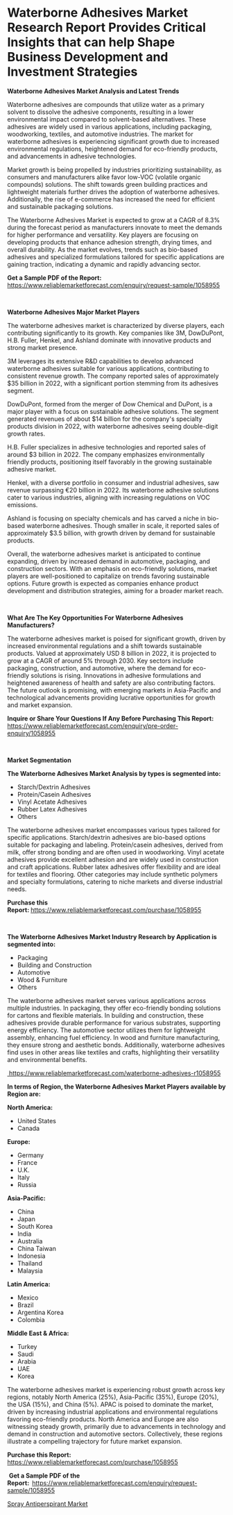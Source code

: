 <p><h1>Waterborne Adhesives Market Research Report Provides Critical Insights that can help Shape Business Development and Investment Strategies</h1></p><p><strong>Waterborne Adhesives Market Analysis and Latest Trends</strong></p>
<p><p>Waterborne adhesives are compounds that utilize water as a primary solvent to dissolve the adhesive components, resulting in a lower environmental impact compared to solvent-based alternatives. These adhesives are widely used in various applications, including packaging, woodworking, textiles, and automotive industries. The market for waterborne adhesives is experiencing significant growth due to increased environmental regulations, heightened demand for eco-friendly products, and advancements in adhesive technologies.</p><p>Market growth is being propelled by industries prioritizing sustainability, as consumers and manufacturers alike favor low-VOC (volatile organic compounds) solutions. The shift towards green building practices and lightweight materials further drives the adoption of waterborne adhesives. Additionally, the rise of e-commerce has increased the need for efficient and sustainable packaging solutions.</p><p>The Waterborne Adhesives Market is expected to grow at a CAGR of 8.3% during the forecast period as manufacturers innovate to meet the demands for higher performance and versatility. Key players are focusing on developing products that enhance adhesion strength, drying times, and overall durability. As the market evolves, trends such as bio-based adhesives and specialized formulations tailored for specific applications are gaining traction, indicating a dynamic and rapidly advancing sector.</p></p>
<p><strong>Get a Sample PDF of the Report:&nbsp;</strong> <a href="https://www.reliablemarketforecast.com/enquiry/request-sample/1058955?utm_campaign=2950&utm_medium=2&utm_source=Github&utm_content=ia&utm_term=31032025&utm_id=waterborne-adhesives">https://www.reliablemarketforecast.com/enquiry/request-sample/1058955</a></p>
<p>&nbsp;</p>
<p><strong>Waterborne Adhesives Major Market Players</strong></p>
<p><p>The waterborne adhesives market is characterized by diverse players, each contributing significantly to its growth. Key companies like 3M, DowDuPont, H.B. Fuller, Henkel, and Ashland dominate with innovative products and strong market presence.</p><p>3M leverages its extensive R&D capabilities to develop advanced waterborne adhesives suitable for various applications, contributing to consistent revenue growth. The company reported sales of approximately $35 billion in 2022, with a significant portion stemming from its adhesives segment.</p><p>DowDuPont, formed from the merger of Dow Chemical and DuPont, is a major player with a focus on sustainable adhesive solutions. The segment generated revenues of about $14 billion for the company's specialty products division in 2022, with waterborne adhesives seeing double-digit growth rates.</p><p>H.B. Fuller specializes in adhesive technologies and reported sales of around $3 billion in 2022. The company emphasizes environmentally friendly products, positioning itself favorably in the growing sustainable adhesive market.</p><p>Henkel, with a diverse portfolio in consumer and industrial adhesives, saw revenue surpassing €20 billion in 2022. Its waterborne adhesive solutions cater to various industries, aligning with increasing regulations on VOC emissions.</p><p>Ashland is focusing on specialty chemicals and has carved a niche in bio-based waterborne adhesives. Though smaller in scale, it reported sales of approximately $3.5 billion, with growth driven by demand for sustainable products.</p><p>Overall, the waterborne adhesives market is anticipated to continue expanding, driven by increased demand in automotive, packaging, and construction sectors. With an emphasis on eco-friendly solutions, market players are well-positioned to capitalize on trends favoring sustainable options. Future growth is expected as companies enhance product development and distribution strategies, aiming for a broader market reach.</p></p>
<p>&nbsp;</p>
<p><strong>What Are The Key Opportunities For Waterborne Adhesives Manufacturers?</strong></p>
<p><p>The waterborne adhesives market is poised for significant growth, driven by increased environmental regulations and a shift towards sustainable products. Valued at approximately USD 8 billion in 2022, it is projected to grow at a CAGR of around 5% through 2030. Key sectors include packaging, construction, and automotive, where the demand for eco-friendly solutions is rising. Innovations in adhesive formulations and heightened awareness of health and safety are also contributing factors. The future outlook is promising, with emerging markets in Asia-Pacific and technological advancements providing lucrative opportunities for growth and market expansion.</p></p>
<p><strong>Inquire or Share Your Questions If Any Before Purchasing This Report:</strong> <a href="https://www.reliablemarketforecast.com/enquiry/pre-order-enquiry/1058955?utm_campaign=2950&utm_medium=2&utm_source=Github&utm_content=ia&utm_term=31032025&utm_id=waterborne-adhesives">https://www.reliablemarketforecast.com/enquiry/pre-order-enquiry/1058955</a></p>
<p>&nbsp;</p>
<p><strong>Market Segmentation</strong></p>
<p><strong>The Waterborne Adhesives Market Analysis by types is segmented into:</strong></p>
<p><ul><li>Starch/Dextrin Adhesives</li><li>Protein/Casein Adhesives</li><li>Vinyl Acetate Adhesives</li><li>Rubber Latex Adhesives</li><li>Others</li></ul></p>
<p><p>The waterborne adhesives market encompasses various types tailored for specific applications. Starch/dextrin adhesives are bio-based options suitable for packaging and labeling. Protein/casein adhesives, derived from milk, offer strong bonding and are often used in woodworking. Vinyl acetate adhesives provide excellent adhesion and are widely used in construction and craft applications. Rubber latex adhesives offer flexibility and are ideal for textiles and flooring. Other categories may include synthetic polymers and specialty formulations, catering to niche markets and diverse industrial needs.</p></p>
<p><strong>Purchase this Report:&nbsp;</strong><a href="https://www.reliablemarketforecast.com/purchase/1058955?utm_campaign=2950&utm_medium=2&utm_source=Github&utm_content=ia&utm_term=31032025&utm_id=waterborne-adhesives">https://www.reliablemarketforecast.com/purchase/1058955</a></p>
<p>&nbsp;</p>
<p><strong>The Waterborne Adhesives Market Industry Research by Application is segmented into:</strong></p>
<p><ul><li>Packaging</li><li>Building and Construction</li><li>Automotive</li><li>Wood & Furniture</li><li>Others</li></ul></p>
<p><p>The waterborne adhesives market serves various applications across multiple industries. In packaging, they offer eco-friendly bonding solutions for cartons and flexible materials. In building and construction, these adhesives provide durable performance for various substrates, supporting energy efficiency. The automotive sector utilizes them for lightweight assembly, enhancing fuel efficiency. In wood and furniture manufacturing, they ensure strong and aesthetic bonds. Additionally, waterborne adhesives find uses in other areas like textiles and crafts, highlighting their versatility and environmental benefits.</p></p>
<p><a href="https://www.reliablemarketforecast.com/waterborne-adhesives-r1058955?utm_campaign=2950&utm_medium=2&utm_source=Github&utm_content=ia&utm_term=31032025&utm_id=waterborne-adhesives">&nbsp;https://www.reliablemarketforecast.com/waterborne-adhesives-r1058955</a></p>
<p><strong>In terms of Region, the Waterborne Adhesives Market Players available by Region are:</strong></p>
<p>
    <p> <strong> North America: </strong>
        <ul>
            <li>United States</li>
            <li>Canada</li>
        </ul>
        </p> 
    <p> <strong> Europe: </strong>
        <ul>
            <li>Germany</li>
            <li>France</li>
            <li>U.K.</li>
            <li>Italy</li>
            <li>Russia</li>
        </ul>
        </p> 
    <p> <strong> Asia-Pacific: </strong>
        <ul>
            <li>China</li>
            <li>Japan</li>
            <li>South Korea</li>
            <li>India</li>
            <li>Australia</li>
            <li>China Taiwan</li>
            <li>Indonesia</li>
            <li>Thailand</li>
            <li>Malaysia</li>
        </ul>
        </p> 
    <p> <strong> Latin America: </strong>
        <ul>
            <li>Mexico</li>
            <li>Brazil</li>
            <li>Argentina Korea</li>
            <li>Colombia</li>
        </ul>
        </p> 
    <p> <strong> Middle East & Africa: </strong>
        <ul>
            <li>Turkey</li>
            <li>Saudi</li>
            <li>Arabia</li>
            <li>UAE</li>
            <li>Korea</li>
        </ul>
    </p>
    </p>
<p><p>The waterborne adhesives market is experiencing robust growth across key regions, notably North America (25%), Asia-Pacific (35%), Europe (20%), the USA (15%), and China (5%). APAC is poised to dominate the market, driven by increasing industrial applications and environmental regulations favoring eco-friendly products. North America and Europe are also witnessing steady growth, primarily due to advancements in technology and demand in construction and automotive sectors. Collectively, these regions illustrate a compelling trajectory for future market expansion.</p></p>
<p><strong>Purchase this Report: </strong><a href="https://www.reliablemarketforecast.com/purchase/1058955?utm_campaign=2950&utm_medium=2&utm_source=Github&utm_content=ia&utm_term=31032025&utm_id=waterborne-adhesives">https://www.reliablemarketforecast.com/purchase/1058955</a></p>
<p>&nbsp;<strong>Get a Sample PDF of the Report:&nbsp;&nbsp;</strong><a href="https://www.reliablemarketforecast.com/enquiry/request-sample/1058955?utm_campaign=2950&utm_medium=2&utm_source=Github&utm_content=ia&utm_term=31032025&utm_id=waterborne-adhesives">https://www.reliablemarketforecast.com/enquiry/request-sample/1058955</a></p>
<p><strong></strong></p>
<p><p><a href="https://github.com/sapsaidamary/Market-Research-Report-List-1/blob/main/spray-antiperspirant-market.md?utm_campaign=2950&utm_medium=2&utm_source=Github&utm_content=ia&utm_term=31032025&utm_id=waterborne-adhesives">Spray Antiperspirant Market</a></p></p>